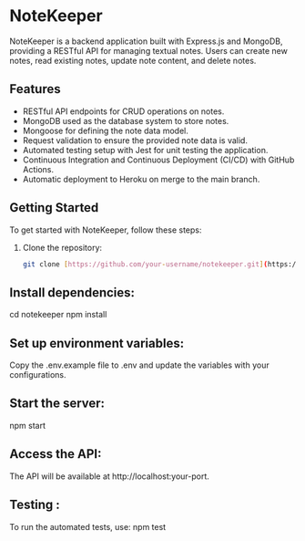 # NoteKeeper

NoteKeeper is a backend application built with Express.js and MongoDB, providing a RESTful API for managing textual notes. Users can create new notes, read existing notes, update note content, and delete notes.

## Features

- RESTful API endpoints for CRUD operations on notes.
- MongoDB used as the database system to store notes.
- Mongoose for defining the note data model.
- Request validation to ensure the provided note data is valid.
- Automated testing setup with Jest for unit testing the application.
- Continuous Integration and Continuous Deployment (CI/CD) with GitHub Actions.
- Automatic deployment to Heroku on merge to the main branch.

## Getting Started

To get started with NoteKeeper, follow these steps:

1. Clone the repository:

   ```bash
   git clone [https://github.com/your-username/notekeeper.git](https://github.com/FarhanMohammadDev/NoteKeeper.git)
## Install dependencies:
cd notekeeper
npm install
## Set up environment variables:
Copy the .env.example file to .env and update the variables with your configurations.
## Start the server:
npm start
## Access the API:
The API will be available at http://localhost:your-port.
## Testing :
To run the automated tests, use:
npm test


